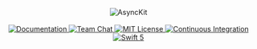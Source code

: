 <p align="center">
    <img src="https://user-images.githubusercontent.com/1342803/59048834-b2ce3680-8854-11e9-9446-78f5b07cf5fd.png" alt="AsyncKit">
    <br>
    <br>
    <a href="https://api.vapor.codes/async-kit/master/AsyncKit/index.html">
        <img src="http://img.shields.io/badge/api-docs-2196f3.svg" alt="Documentation">
    </a>
    <a href="https://discord.gg/vapor">
        <img src="https://img.shields.io/discord/431917998102675485.svg" alt="Team Chat">
    </a>
    <a href="LICENSE">
        <img src="http://img.shields.io/badge/license-MIT-brightgreen.svg" alt="MIT License">
    </a>
    <a href="https://circleci.com/gh/vapor/async-kit">
        <img src="https://circleci.com/gh/vapor/async-kit.svg?style=shield" alt="Continuous Integration">
    </a>
    <a href="https://swift.org">
        <img src="http://img.shields.io/badge/swift-5-brightgreen.svg" alt="Swift 5">
    </a>
</p>
